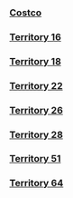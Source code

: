 ### [Costco](costco-qrcode.png)
### [Territory 16](territory/Territory-16.png)
### [Territory 18](territory/Territory-18.png)
### [Territory 22](territory/Territory-22.png)
### [Territory 26](territory/Territory-26.png)
### [Territory 28](territory/Territory-28.png)
### [Territory 51](territory/Territory-51.png)
### [Territory 64](territory/Territory-64.png)
